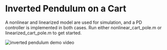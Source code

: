 # Inverted Pendulum on a Cart

A nonlinear and linearized model are used for simulation, and a PD controller is implemented in both cases. Run either nonlinear_cart_pole.m or linearized_cart_pole.m to get started.

![inverted pendulum demo video](https://media.giphy.com/media/qUaoRz9FgLrUBOrs13/giphy.gif)
